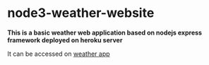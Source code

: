 # node3-weather-website

**This is a basic weather web application based on nodejs express framework deployed on heroku server**

It can be accessed on [weather app](https://sanj-weather-application.herokuapp.com/)

